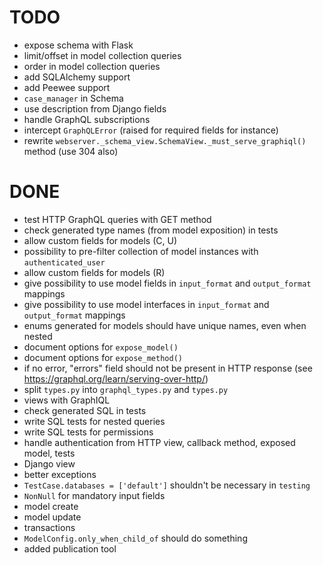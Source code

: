 # TODO

- expose schema with Flask
- limit/offset in model collection queries
- order in model collection queries
- add SQLAlchemy support
- add Peewee support
- `case_manager` in Schema
- use description from Django fields
- handle GraphQL subscriptions
- intercept `GraphQLError` (raised for required fields for instance)
- rewrite `webserver._schema_view.SchemaView._must_serve_graphiql()` method (use 304 also)

# DONE

- test HTTP GraphQL queries with GET method
- check generated type names (from model exposition) in tests
- allow custom fields for models (C, U)
- possibility to pre-filter collection of model instances with `authenticated_user`
- allow custom fields for models (R)
- give possibility to use model fields in `input_format` and `output_format` mappings
- give possibility to use model interfaces in `input_format` and `output_format` mappings
- enums generated for models should have unique names, even when nested
- document options for `expose_model()`
- document options for `expose_method()`
- if no error, "errors" field should not be present in HTTP response (see https://graphql.org/learn/serving-over-http/)
- split `types.py` into `graphql_types.py` and `types.py`
- views with GraphIQL
- check generated SQL in tests
- write SQL tests for nested queries
- write SQL tests for permissions
- handle authentication from HTTP view, callback method, exposed model, tests
- Django view
- better exceptions
- `TestCase.databases = ['default']` shouldn't be necessary in `testing`
- `NonNull` for mandatory input fields
- model create
- model update
- transactions
- `ModelConfig.only_when_child_of` should do something
- added publication tool
